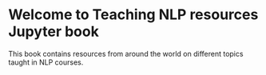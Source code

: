 Welcome to Teaching NLP resources Jupyter book 
============================

This book contains resources from around the world on different topics taught in NLP courses. 